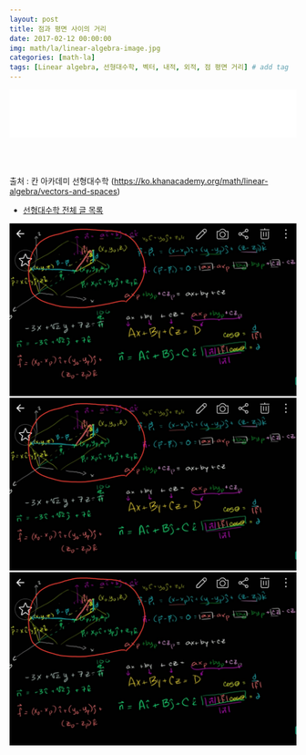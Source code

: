 ```yaml
---
layout: post
title: 점과 평면 사이의 거리
date: 2017-02-12 00:00:00
img: math/la/linear-algebra-image.jpg
categories: [math-la] 
tags: [Linear algebra, 선형대수학, 벡터, 내적, 외적, 점 평면 거리] # add tag
---
```


<iframe src="//partners.coupang.com/cdn/redirect?url=customjs%2Faffiliate%2Fsearch-bar%2F0.0.3%2Flogo-01.html%3FtrackingCode%3DAF1042200" width="100%" height="85" frameborder="0" scrolling="no"></iframe>

<br><br>

출처 : 칸 아카데미 선형대수학 (https://ko.khanacademy.org/math/linear-algebra/vectors-and-spaces)

+ [선형대수학 전체 글 목록](https://gaussian37.github.io/math-la-Linear-Algebra-Table/) 

<img src="../assets/img/math/la/point-distance-to-plane/1.png" alt="Drawing" style="width: 600px;"/>

<br>

<img src="../assets/img/math/la/point-distance-to-plane/1.png" alt="Drawing" style="width: 600px;"/>
  
<br>

<img src="../assets/img/math/la/point-distance-to-plane/1.png" alt="Drawing" style="width: 600px;"/>
